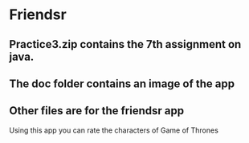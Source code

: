# Friendsr

## Practice3.zip contains the 7th assignment on java.

## The doc folder contains an image of the app

## Other files are for the friendsr app

Using this app you can rate the characters of Game of Thrones
